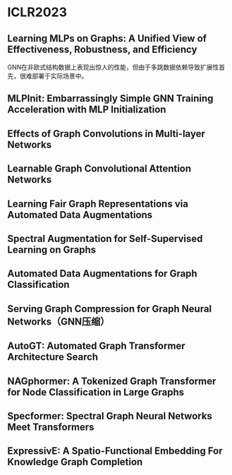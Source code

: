 # ICLR2023

## Learning MLPs on Graphs: A Unified View of Effectiveness, Robustness, and Efficiency
GNN在非欧式结构数据上表现出惊人的性能，但由于多跳数据依赖导致扩展性首先，很难部署于实际场景中。

## MLPInit: Embarrassingly Simple GNN Training Acceleration with MLP Initialization 

## Effects of Graph Convolutions in Multi-layer Networks

## Learnable Graph Convolutional Attention Networks

## Learning Fair Graph Representations via Automated Data Augmentations

## Spectral Augmentation for Self-Supervised Learning on Graphs

## Automated Data Augmentations for Graph Classification

## Serving Graph Compression for Graph Neural Networks（GNN压缩）


## AutoGT: Automated Graph Transformer Architecture Search

## NAGphormer: A Tokenized Graph Transformer for Node Classification in Large Graphs

## Specformer: Spectral Graph Neural Networks Meet Transformers 

## ExpressivE: A Spatio-Functional Embedding For Knowledge Graph Completion